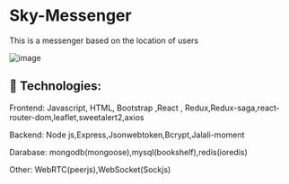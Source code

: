 # Sky-Messenger
  This is a messenger based on the location of users

![image](https://user-images.githubusercontent.com/107199800/204584963-6ba30052-ba17-468b-bd88-e12b901dcac8.png)

    
## 🚀 Technologies:
  Frontend:
    Javascript, HTML, Bootstrap ,React , Redux,Redux-saga,react-router-dom,leaflet,sweetalert2,axios
    
  Backend:
    Node js,Express,Jsonwebtoken,Bcrypt,Jalali-moment
    
  Darabase:
    mongodb(mongoose),mysql(bookshelf),redis(ioredis)
    
  Other:
    WebRTC(peerjs),WebSocket(Sockjs)

